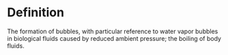 # Definition

The formation of bubbles, with particular reference to water vapor
bubbles in biological fluids caused by reduced ambient pressure; the
boiling of body fluids.
